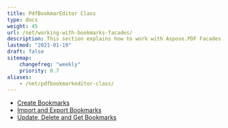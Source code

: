 ```yaml
---
title: PdfBookmarEditor Class
type: docs
weight: 45
url: /net/working-with-bookmarks-facades/
description: This section explains how to work with Aspose.PDF Facades using PdfBookmarEditor Class.
lastmod: "2021-01-19"
draft: false
sitemap:
    changefreq: "weekly"
    priority: 0.7
aliases:
    - /net/pdfbookmarkeditor-class/
---
```



- [Create Bookmarks](/pdf/net/create-bookmarks/)
- [Import and Export Bookmarks](/pdf/net/import-and-export-bookmarks/)
- [Update, Delete and Get Bookmarks](/pdf/net/update-delete-and-get-bookmarks/)
